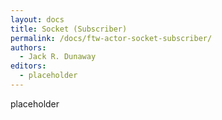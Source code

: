 ```yaml
---
layout: docs
title: Socket (Subscriber)
permalink: /docs/ftw-actor-socket-subscriber/
authors:
  - Jack R. Dunaway
editors:
  - placeholder
---
```


placeholder
